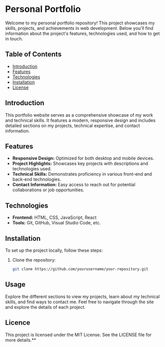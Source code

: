 # Personal Portfolio

Welcome to my personal portfolio repository! This project showcases my skills, projects, and achievements in web development. Below you'll find information about the project's features, technologies used, and how to get in touch.

## Table of Contents

- [Introduction](#introduction)
- [Features](#features)
- [Technologies](#technologies)
- [Installation](#installation)
- [License](#license)

## Introduction

This portfolio website serves as a comprehensive showcase of my work and technical skills. It features a modern, responsive design and includes detailed sections on my projects, technical expertise, and contact information.

## Features

- **Responsive Design:** Optimized for both desktop and mobile devices.
- **Project Highlights:** Showcases key projects with descriptions and technologies used.
- **Technical Skills:** Demonstrates proficiency in various front-end and back-end technologies.
- **Contact Information:** Easy access to reach out for potential collaborations or job opportunities.

## Technologies

- **Frontend:** HTML, CSS, JavaScript, React
- **Tools:** Git, GitHub, Visual Studio Code, etc.

## Installation

To set up the project locally, follow these steps:

1. Clone the repository:
   ```bash
   git clone https://github.com/yourusername/your-repository.git
## Usage
Explore the different sections to view my projects, learn about my technical skills, and find ways to contact me. Feel free to navigate through the site and explore the details of each project.

## Licence
This project is licensed under the MIT License. See the LICENSE file for more details.**
